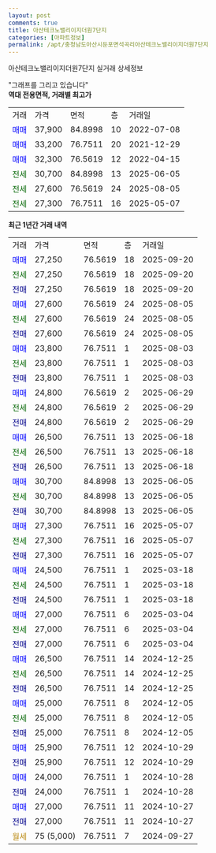 ```yaml
---
layout: post
comments: true
title: 아산테크노밸리이지더원7단지
categories: [아파트정보]
permalink: /apt/충청남도아산시둔포면석곡리아산테크노밸리이지더원7단지
---
```


아산테크노밸리이지더원7단지 실거래 상세정보

<script type="text/javascript">
  google.charts.load('current', {'packages':['line', 'corechart']});
  google.charts.setOnLoadCallback(drawChart);

  function drawChart() {
    var data = new google.visualization.DataTable();
    data.addColumn('date', '거래일');
    data.addColumn('number', "매매");
    data.addColumn('number', "전세");
    data.addColumn('number', "전매");

    data.addRows([[new Date(Date.parse("2025-09-20")), 27250, null, null], [new Date(Date.parse("2025-09-20")), null, 27250, null], [new Date(Date.parse("2025-09-20")), null, null, 27250], [new Date(Date.parse("2025-08-05")), 27600, null, null], [new Date(Date.parse("2025-08-05")), null, 27600, null], [new Date(Date.parse("2025-08-05")), null, null, 27600], [new Date(Date.parse("2025-08-03")), 23800, null, null], [new Date(Date.parse("2025-08-03")), null, 23800, null], [new Date(Date.parse("2025-08-03")), null, null, 23800], [new Date(Date.parse("2025-06-29")), 24800, null, null], [new Date(Date.parse("2025-06-29")), null, 24800, null], [new Date(Date.parse("2025-06-29")), null, null, 24800], [new Date(Date.parse("2025-06-18")), 26500, null, null], [new Date(Date.parse("2025-06-18")), null, 26500, null], [new Date(Date.parse("2025-06-18")), null, null, 26500], [new Date(Date.parse("2025-06-05")), 30700, null, null], [new Date(Date.parse("2025-06-05")), null, 30700, null], [new Date(Date.parse("2025-06-05")), null, null, 30700], [new Date(Date.parse("2025-05-07")), 27300, null, null], [new Date(Date.parse("2025-05-07")), null, 27300, null], [new Date(Date.parse("2025-05-07")), null, null, 27300], [new Date(Date.parse("2025-03-18")), 24500, null, null], [new Date(Date.parse("2025-03-18")), null, 24500, null], [new Date(Date.parse("2025-03-18")), null, null, 24500], [new Date(Date.parse("2025-03-04")), 27000, null, null], [new Date(Date.parse("2025-03-04")), null, 27000, null], [new Date(Date.parse("2025-03-04")), null, null, 27000], [new Date(Date.parse("2024-12-25")), 26500, null, null], [new Date(Date.parse("2024-12-25")), null, 26500, null], [new Date(Date.parse("2024-12-25")), null, null, 26500], [new Date(Date.parse("2024-12-05")), 25000, null, null], [new Date(Date.parse("2024-12-05")), null, 25000, null], [new Date(Date.parse("2024-12-05")), null, null, 25000], [new Date(Date.parse("2024-10-29")), 25900, null, null], [new Date(Date.parse("2024-10-29")), null, null, 25900], [new Date(Date.parse("2024-10-28")), 24000, null, null], [new Date(Date.parse("2024-10-28")), null, null, 24000], [new Date(Date.parse("2024-10-27")), 27000, null, null], [new Date(Date.parse("2024-10-27")), null, null, 27000], [new Date(Date.parse("2024-09-27")), null, null, null]]);

    var options = {
      hAxis: {
        format: 'yyyy/MM/dd'
      },    
      lineWidth: 0,
      pointsVisible: true,    
      title: '최근 1년간 유형별 실거래가 분포',
      legend: { position: 'bottom' }
    };

    var formatter = new google.visualization.NumberFormat({pattern:'###,###'} );
    formatter.format(data, 1);
    formatter.format(data, 2);
    
    setTimeout(function() {
        var chart = new google.visualization.LineChart(document.getElementById('columnchart_material'));
        chart.draw(data, (options));
        document.getElementById('loading').style.display = 'none';
    }, 200);
  }
</script>


<div id="loading" style="z-index:20; display: block; margin-left: 0px">"그래프를 그리고 있습니다"</div>
<div id="columnchart_material" style="width: 95%; margin-left: 0px; display: block"></div>
<!-- contents start -->
<b>역대 전용면적, 거래별 최고가</b>
<table class="sortable">
    <tr>
      <td>거래</td>
      <td>가격</td>
      <td>면적</td>
      <td>층</td>
      <td>거래일</td>
    </tr>
        <tr>
          <td><a style="color: blue">매매</a></td>
          <td>37,900</td>
          <td>84.8998</td>
          <td>10</td>
          <td>2022-07-08</td>
        </tr>            <tr>
          <td><a style="color: blue">매매</a></td>
          <td>33,200</td>
          <td>76.7511</td>
          <td>20</td>
          <td>2021-12-29</td>
        </tr>            <tr>
          <td><a style="color: blue">매매</a></td>
          <td>32,300</td>
          <td>76.5619</td>
          <td>12</td>
          <td>2022-04-15</td>
        </tr>        
        <tr>
              <td><a style="color: darkgreen">전세</a></td>
              <td>30,700</td>
              <td>84.8998</td>
              <td>13</td>
              <td>2025-06-05</td>
            </tr>            <tr>
              <td><a style="color: darkgreen">전세</a></td>
              <td>27,600</td>
              <td>76.5619</td>
              <td>24</td>
              <td>2025-08-05</td>
            </tr>            <tr>
              <td><a style="color: darkgreen">전세</a></td>
              <td>27,300</td>
              <td>76.7511</td>
              <td>16</td>
              <td>2025-05-07</td>
            </tr>        
    
</table>

<b>최근 1년간 거래 내역</b>

<table class="sortable">
    <tr>
      <td>거래</td>
      <td>가격</td>
      <td>면적</td>
      <td>층</td>
      <td>거래일</td>
    </tr>
    <tr>
      <td><a style="color: blue">매매</a></td>
      <td>27,250</td>
      <td>76.5619</td>
      <td>18</td>
      <td>2025-09-20</td>
    </tr>          <tr>
      <td><a style="color: darkgreen">전세</a></td>
      <td>27,250</td>
      <td>76.5619</td>
      <td>18</td>
      <td>2025-09-20</td>
    </tr>          <tr>
      <td><a style="color: darkblue">전매</a></td>
      <td>27,250</td>
      <td>76.5619</td>
      <td>18</td>
      <td>2025-09-20</td>
    </tr>          <tr>
      <td><a style="color: blue">매매</a></td>
      <td>27,600</td>
      <td>76.5619</td>
      <td>24</td>
      <td>2025-08-05</td>
    </tr>          <tr>
      <td><a style="color: darkgreen">전세</a></td>
      <td>27,600</td>
      <td>76.5619</td>
      <td>24</td>
      <td>2025-08-05</td>
    </tr>          <tr>
      <td><a style="color: darkblue">전매</a></td>
      <td>27,600</td>
      <td>76.5619</td>
      <td>24</td>
      <td>2025-08-05</td>
    </tr>          <tr>
      <td><a style="color: blue">매매</a></td>
      <td>23,800</td>
      <td>76.7511</td>
      <td>1</td>
      <td>2025-08-03</td>
    </tr>          <tr>
      <td><a style="color: darkgreen">전세</a></td>
      <td>23,800</td>
      <td>76.7511</td>
      <td>1</td>
      <td>2025-08-03</td>
    </tr>          <tr>
      <td><a style="color: darkblue">전매</a></td>
      <td>23,800</td>
      <td>76.7511</td>
      <td>1</td>
      <td>2025-08-03</td>
    </tr>          <tr>
      <td><a style="color: blue">매매</a></td>
      <td>24,800</td>
      <td>76.5619</td>
      <td>2</td>
      <td>2025-06-29</td>
    </tr>          <tr>
      <td><a style="color: darkgreen">전세</a></td>
      <td>24,800</td>
      <td>76.5619</td>
      <td>2</td>
      <td>2025-06-29</td>
    </tr>          <tr>
      <td><a style="color: darkblue">전매</a></td>
      <td>24,800</td>
      <td>76.5619</td>
      <td>2</td>
      <td>2025-06-29</td>
    </tr>          <tr>
      <td><a style="color: blue">매매</a></td>
      <td>26,500</td>
      <td>76.7511</td>
      <td>13</td>
      <td>2025-06-18</td>
    </tr>          <tr>
      <td><a style="color: darkgreen">전세</a></td>
      <td>26,500</td>
      <td>76.7511</td>
      <td>13</td>
      <td>2025-06-18</td>
    </tr>          <tr>
      <td><a style="color: darkblue">전매</a></td>
      <td>26,500</td>
      <td>76.7511</td>
      <td>13</td>
      <td>2025-06-18</td>
    </tr>          <tr>
      <td><a style="color: blue">매매</a></td>
      <td>30,700</td>
      <td>84.8998</td>
      <td>13</td>
      <td>2025-06-05</td>
    </tr>          <tr>
      <td><a style="color: darkgreen">전세</a></td>
      <td>30,700</td>
      <td>84.8998</td>
      <td>13</td>
      <td>2025-06-05</td>
    </tr>          <tr>
      <td><a style="color: darkblue">전매</a></td>
      <td>30,700</td>
      <td>84.8998</td>
      <td>13</td>
      <td>2025-06-05</td>
    </tr>          <tr>
      <td><a style="color: blue">매매</a></td>
      <td>27,300</td>
      <td>76.7511</td>
      <td>16</td>
      <td>2025-05-07</td>
    </tr>          <tr>
      <td><a style="color: darkgreen">전세</a></td>
      <td>27,300</td>
      <td>76.7511</td>
      <td>16</td>
      <td>2025-05-07</td>
    </tr>          <tr>
      <td><a style="color: darkblue">전매</a></td>
      <td>27,300</td>
      <td>76.7511</td>
      <td>16</td>
      <td>2025-05-07</td>
    </tr>          <tr>
      <td><a style="color: blue">매매</a></td>
      <td>24,500</td>
      <td>76.7511</td>
      <td>1</td>
      <td>2025-03-18</td>
    </tr>          <tr>
      <td><a style="color: darkgreen">전세</a></td>
      <td>24,500</td>
      <td>76.7511</td>
      <td>1</td>
      <td>2025-03-18</td>
    </tr>          <tr>
      <td><a style="color: darkblue">전매</a></td>
      <td>24,500</td>
      <td>76.7511</td>
      <td>1</td>
      <td>2025-03-18</td>
    </tr>          <tr>
      <td><a style="color: blue">매매</a></td>
      <td>27,000</td>
      <td>76.7511</td>
      <td>6</td>
      <td>2025-03-04</td>
    </tr>          <tr>
      <td><a style="color: darkgreen">전세</a></td>
      <td>27,000</td>
      <td>76.7511</td>
      <td>6</td>
      <td>2025-03-04</td>
    </tr>          <tr>
      <td><a style="color: darkblue">전매</a></td>
      <td>27,000</td>
      <td>76.7511</td>
      <td>6</td>
      <td>2025-03-04</td>
    </tr>          <tr>
      <td><a style="color: blue">매매</a></td>
      <td>26,500</td>
      <td>76.7511</td>
      <td>14</td>
      <td>2024-12-25</td>
    </tr>          <tr>
      <td><a style="color: darkgreen">전세</a></td>
      <td>26,500</td>
      <td>76.7511</td>
      <td>14</td>
      <td>2024-12-25</td>
    </tr>          <tr>
      <td><a style="color: darkblue">전매</a></td>
      <td>26,500</td>
      <td>76.7511</td>
      <td>14</td>
      <td>2024-12-25</td>
    </tr>          <tr>
      <td><a style="color: blue">매매</a></td>
      <td>25,000</td>
      <td>76.7511</td>
      <td>8</td>
      <td>2024-12-05</td>
    </tr>          <tr>
      <td><a style="color: darkgreen">전세</a></td>
      <td>25,000</td>
      <td>76.7511</td>
      <td>8</td>
      <td>2024-12-05</td>
    </tr>          <tr>
      <td><a style="color: darkblue">전매</a></td>
      <td>25,000</td>
      <td>76.7511</td>
      <td>8</td>
      <td>2024-12-05</td>
    </tr>          <tr>
      <td><a style="color: blue">매매</a></td>
      <td>25,900</td>
      <td>76.7511</td>
      <td>12</td>
      <td>2024-10-29</td>
    </tr>          <tr>
      <td><a style="color: darkblue">전매</a></td>
      <td>25,900</td>
      <td>76.7511</td>
      <td>12</td>
      <td>2024-10-29</td>
    </tr>          <tr>
      <td><a style="color: blue">매매</a></td>
      <td>24,000</td>
      <td>76.7511</td>
      <td>1</td>
      <td>2024-10-28</td>
    </tr>          <tr>
      <td><a style="color: darkblue">전매</a></td>
      <td>24,000</td>
      <td>76.7511</td>
      <td>1</td>
      <td>2024-10-28</td>
    </tr>          <tr>
      <td><a style="color: blue">매매</a></td>
      <td>27,000</td>
      <td>76.7511</td>
      <td>11</td>
      <td>2024-10-27</td>
    </tr>          <tr>
      <td><a style="color: darkblue">전매</a></td>
      <td>27,000</td>
      <td>76.7511</td>
      <td>11</td>
      <td>2024-10-27</td>
    </tr>          <tr>
      <td><a style="color: darkgoldenrod">월세</a></td>
      <td>75 (5,000)</td>
      <td>76.7511</td>
      <td>7</td>
      <td>2024-09-27</td>
    </tr>      </table>
<!-- contents end -->    

